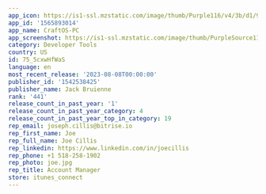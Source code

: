 ```yaml
---
app_icon: https://is1-ssl.mzstatic.com/image/thumb/Purple116/v4/3b/d1/97/3bd197e4-b323-3a14-c0c3-d8159ee5f139/AppIcon-0-1x_U007emarketing-0-7-0-85-220.png/1024x1024bb.png
app_id: '1565893014'
app_name: CraftOS-PC
app_screenshot: https://is1-ssl.mzstatic.com/image/thumb/PurpleSource115/v4/18/4a/e2/184ae2ba-77cb-8c22-f693-68cf955024a5/d1b25323-1598-42b6-bac5-d86b47745dc5_Simulator_Screen_Shot_-_iPhone_12_Pro_Max_-_2021-05-05_at_23.47.57.png/1284x2778bb.png
category: Developer Tools
country: US
id: 75_5cxwHfWaS
language: en
most_recent_release: '2023-08-08T00:00:00'
publisher_id: '1542538425'
publisher_name: Jack Bruienne
rank: '441'
release_count_in_past_year: '1'
release_count_in_past_year_category: 4
release_count_in_past_year_top_in_category: 19
rep_email: joseph.cillis@bitrise.io
rep_first_name: Joe
rep_full_name: Joe Cillis
rep_linkedin: https://www.linkedin.com/in/joecillis
rep_phone: +1 518-258-1902
rep_photo: joe.jpg
rep_title: Account Manager
store: itunes_connect
---
```

